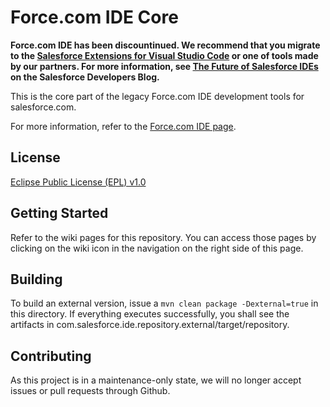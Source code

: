 Force.com IDE Core
========

**Force.com IDE has been discountinued. We recommend that you migrate to the [Salesforce Extensions for Visual Studio Code](https://marketplace.visualstudio.com/items?itemName=salesforce.salesforcedx-vscode) or one of tools made by our partners. For more information, see [The Future of Salesforce IDEs](https://developer.salesforce.com/blogs/2018/12/the-future-of-salesforce-ides.html) on the Salesforce Developers Blog.**

This is the core part of the legacy Force.com IDE development tools for salesforce.com.

For more information, refer to the [Force.com IDE page][1].

License
-------

[Eclipse Public License (EPL) v1.0][2]

Getting Started
---------------

Refer to the wiki pages for this repository. You can access those pages
by clicking on the wiki icon in the navigation on the right side of this
page.

Building
--------

To build an external version, issue a `mvn clean package -Dexternal=true`
in this directory. If everything executes successfully, you shall see
the artifacts in com.salesforce.ide.repository.external/target/repository.

Contributing
--------
As this project is in a maintenance-only state, we will no longer accept issues or pull requests through Github. 

[1]: https://developer.salesforce.com/page/Force.com_IDE
[2]: http://wiki.eclipse.org/EPL
